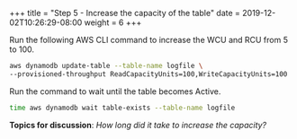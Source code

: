 +++
title = "Step 5 - Increase the capacity of the table"
date = 2019-12-02T10:26:29-08:00
weight = 6
+++


Run the following AWS CLI command to increase the WCU and RCU from 5 to 100.
```bash
aws dynamodb update-table --table-name logfile \
--provisioned-throughput ReadCapacityUnits=100,WriteCapacityUnits=100
```

Run the command to wait until the table becomes Active.
```bash
time aws dynamodb wait table-exists --table-name logfile
```
**Topics for discussion**: *How long did it take to increase the capacity?*
